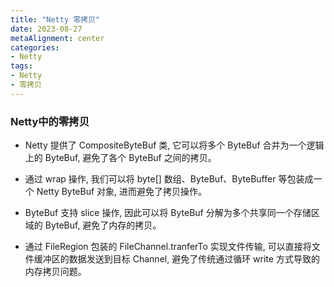 ```yaml
---
title: "Netty 零拷贝"
date: 2023-08-27
metaAlignment: center
categories:
- Netty
tags:
- Netty
- 零拷贝
---
```



<!--more-->

### Netty中的零拷贝

* Netty 提供了 CompositeByteBuf 类, 它可以将多个 ByteBuf 合并为一个逻辑上的 ByteBuf, 避免了各个 ByteBuf 之间的拷贝。

* 通过 wrap 操作, 我们可以将 byte[] 数组、ByteBuf、ByteBuffer 等包装成一个 Netty ByteBuf 对象, 进而避免了拷贝操作。

* ByteBuf 支持 slice 操作, 因此可以将 ByteBuf 分解为多个共享同一个存储区域的 ByteBuf, 避免了内存的拷贝。

* 通过 FileRegion 包装的 FileChannel.tranferTo 实现文件传输, 可以直接将文件缓冲区的数据发送到目标 Channel, 避免了传统通过循环 write 方式导致的内存拷贝问题。